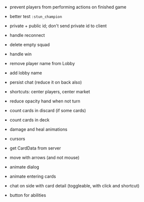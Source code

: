 * prevent players from performing actions on finished game
* better test `:stun_champion` 
* private + public id; don't send private id to client
* handle reconnect
* delete empty squad
* handle win
* remove player name from Lobby
* add lobby name
* persist chat (reduce it on back also)

* shortcuts: center players, center market
* reduce opacity hand when not turn
* count cards in discard (if some cards)
* count cards in deck
* damage and heal animations
* cursors
* get CardData from server
* move with arrows (and not mouse)
* animate dialog
* animate entering cards

* chat on side with card detail (toggleable, with click and shortcut)
* button for abilities
